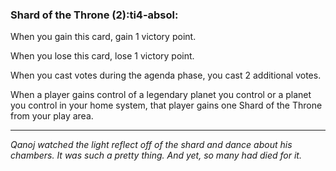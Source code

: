 ### **Shard of the Throne (2)**:ti4-absol:

When you gain this card, gain 1 victory point.

When you lose this card, lose 1 victory point.

When you cast votes during the agenda phase, you cast 2 additional votes.

When a player gains control of a legendary planet you control or a planet you control in your home system, that player gains one Shard of the Throne from your play area.

---

*Qanoj watched the light reflect off of the shard and dance about his chambers.  It was such a pretty thing.  And yet, so many had died for it.*
